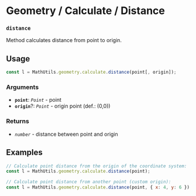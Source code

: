 Geometry / Calculate / Distance
===============================

### `distance`

Method calculates distance from point to origin.


Usage
-----

```js
const l = MathUtils.geometry.calculate.distance(point[, origin]);
```


### Arguments

* **`point`**: *`Point`* - point
* **`origin`**?: *`Point`* - origin point (def.: (0,0))


### Returns

* *`number`* - distance between point and origin


Examples
--------

```js
// Calculate point distance from the origin of the coordinate system:
const l = MathUtils.geometry.calculate.distance(point);

// Calculate point distance from another point (custom origin):
const l = MathUtils.geometry.calculate.distance(point, { x: 4, y: 6 });
```
